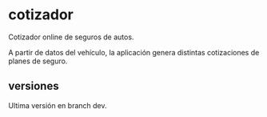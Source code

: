 # cotizador
Cotizador online de seguros de autos.

A partir de datos del vehículo, la aplicación genera distintas cotizaciones de planes de seguro.

## versiones

Ultima versión en branch dev.
